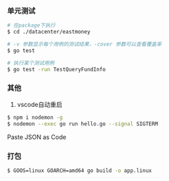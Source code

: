 ### 单元测试
```bash
# 在package下执行
$ cd ./datacenter/eastmoney

# -v 参数显示每个用例的测试结果，-cover 参数可以查看覆盖率
$ go test

# 执行某个测试用例
$ go test -run TestQueryFundInfo
```

### 其他
1. vscode自动重启
```bash
$ npm i nodemon -g
$ nodemon --exec go run hello.go --signal SIGTERM
```

Paste JSON as Code

### 打包
```bash
$ GOOS=linux GOARCH=amd64 go build -o app.linux
```
